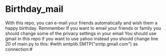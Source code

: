 # Birthday_mail
With this repo, you can e-mail your friends automatically and wish them a happy birthday.
Remmember If you want to email your friends or family you should change some of the privacy settings in your email
You should use gmail in this repo
if you want to use yahoo instead you should change line 20 of main.py to this: #with smtplib.SMTP("smtp.gmail.com") as connection:#

